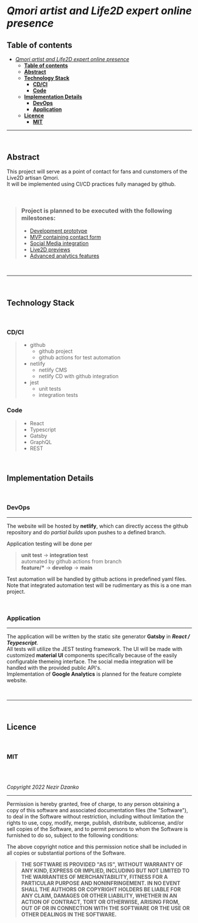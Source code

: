 # _Qmori artist and Life2D expert online presence_

## **Table of contents**

- [_Qmori artist and Life2D expert online presence_](#qmori-artist-and-life2d-expert-online-presence)
  - [**Table of contents**](#table-of-contents)
  - [**Abstract**](#abstract)
  - [**Technology Stack**](#technology-stack)
    - [**CD/CI**](#cdci)
    - [**Code**](#code)
  - [**Implementation Details**](#implementation-details)
    - [**DevOps**](#devops)
    - [**Application**](#application)
  - [**Licence**](#licence)
    - [**MIT**](#mit)

---

<br>

## **Abstract**

This project will serve as a point of contact for fans and cunstomers of the Live2D artisan Qmori.  
It will be implemented using CI/CD practices fully managed by github.

<br>

> ### Project is planned to be executed with the following milestones:
>
> - [Development prototype](https://github.com/nezirdz/qmori/milestone/1)
> - [MVP containing contact form](https://github.com/nezirdz/qmori/milestone/2)
> - [Social Media integration](https://github.com/nezirdz/qmori/milestone/3)
> - [Live2D previews](https://github.com/nezirdz/qmori/milestone/4)
> - [Advanced analytics features](https://github.com/nezirdz/qmori/milestone/5)

<br>

---

<br>

## **Technology Stack**

<br>

### **CD/CI**

> - github
>   - github project
>   - github actions for test automation
> - netlify
>   - netlify CMS
>   - netlify CD with github integration
> - jest
>   - unit tests
>   - integration tests

### **Code**

> - React
> - Typescript
> - Gatsby
> - GraphQL
> - REST

<br>

## **Implementation Details**

<br>

### **DevOps**

---

The website will be hosted by **netlify**, which can directly access the github repository and do _partial builds_ upon pushes to a defined branch.

Application testing will be done per

> **unit test** -> **integration test**  
> automated by github actions from branch  
> **feature/\*** -> **develop** -> **main**

Test automation will be handled by github actions in predefined yaml files.
Note that integrated automation test will be rudimentary as this is a one man project.

<br>

### **Application**

---

The application will be written by the static site generator **Gatsby** in **_React / Teypescript_**.  
All tests will utilize the JEST testing framework.
The UI will be made with customized **material UI** components specifically because of the easily configurable themeing interface.
The social media integration will be handled with the provided public API's.  
Implementation of **Google Analytics** is planned for the feature complete website.

<br>

---

<br>

## **Licence**

<br>

### **MIT**

<br>
<br>

_Copyright 2022 Nezir Dzanko_

---

Permission is hereby granted, free of charge, to any person obtaining a copy of this software and associated documentation files (the "Software"), to deal in the Software without restriction, including without limitation the rights to use, copy, modify, merge, publish, distribute, sublicense, and/or sell copies of the Software, and to permit persons to whom the Software is furnished to do so, subject to the following conditions:

The above copyright notice and this permission notice shall be included in all copies or substantial portions of the Software.

> **THE SOFTWARE IS PROVIDED "AS IS", WITHOUT WARRANTY OF ANY KIND, EXPRESS OR IMPLIED, INCLUDING BUT NOT LIMITED TO THE WARRANTIES OF MERCHANTABILITY, FITNESS FOR A PARTICULAR PURPOSE AND NONINFRINGEMENT. IN NO EVENT SHALL THE AUTHORS OR COPYRIGHT HOLDERS BE LIABLE FOR ANY CLAIM, DAMAGES OR OTHER LIABILITY, WHETHER IN AN ACTION OF CONTRACT, TORT OR OTHERWISE, ARISING FROM, OUT OF OR IN CONNECTION WITH THE SOFTWARE OR THE USE OR OTHER DEALINGS IN THE SOFTWARE.**
